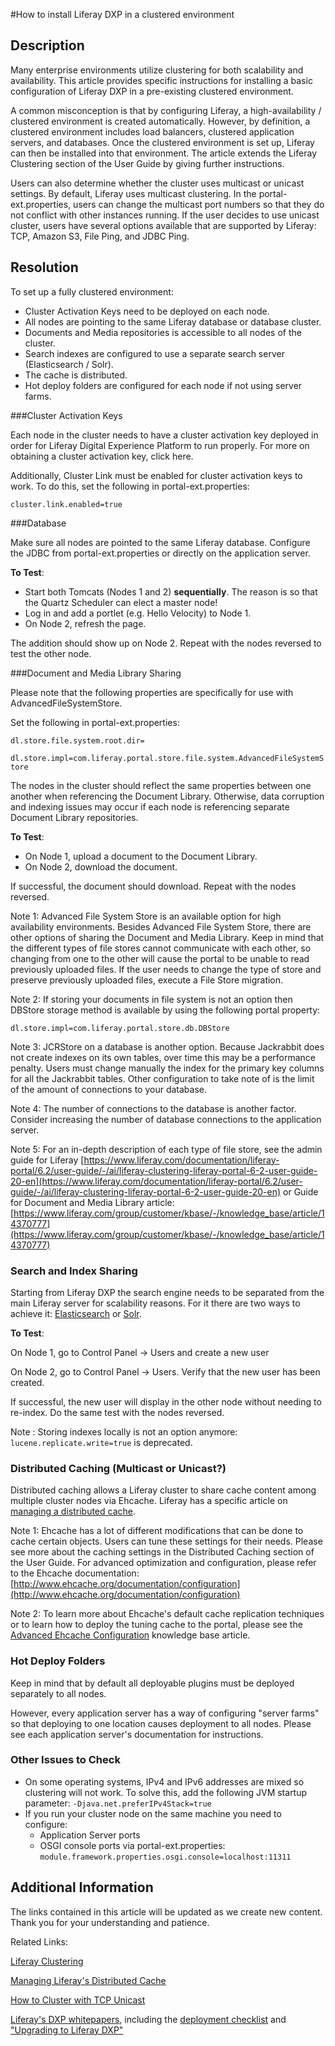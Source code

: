 #How to install Liferay DXP in a clustered environment
## Description
Many enterprise environments utilize clustering for both scalability and availability. This article provides specific instructions for installing a basic configuration of Liferay DXP in a pre-existing clustered environment.

A common misconception is that by configuring Liferay, a high-availability / clustered environment is created automatically. However, by definition, a clustered environment includes load balancers, clustered application servers, and databases. Once the clustered environment is set up, Liferay can then be installed into that environment. The article extends the Liferay Clustering section of the User Guide by giving further instructions.

Users can also determine whether the cluster uses multicast or unicast settings. By default, Liferay uses multicast clustering. In the portal-ext.properties, users can change the multicast port numbers so that they do not conflict with other instances running. If the user decides to use unicast cluster, users have several options available that are supported by Liferay: TCP, Amazon S3, File Ping, and JDBC Ping.

## Resolution
To set up a fully clustered environment:

* Cluster Activation Keys need to be deployed on each node.
* All nodes are pointing to the same Liferay database or database cluster.
* Documents and Media repositories is accessible to all nodes of the cluster.
* Search indexes are configured to use a separate search server (Elasticsearch / Solr).
* The cache is distributed.
* Hot deploy folders are configured for each node if not using server farms.

###Cluster Activation Keys

Each node in the cluster needs to have a cluster activation key deployed in order for Liferay Digital Experience Platform to run properly. For more on obtaining a cluster activation key, click here.

Additionally, Cluster Link must be enabled for cluster activation keys to work. To do this, set the following in portal-ext.properties:

`cluster.link.enabled=true`

###Database

Make sure all nodes are pointed to the same Liferay database. Configure the JDBC from portal-ext.properties or directly on the application server.

**To Test**:

* Start both Tomcats (Nodes 1 and 2) **sequentially**. The reason is so that the Quartz Scheduler can elect a master node!
* Log in and add a portlet (e.g. Hello Velocity) to Node 1.
* On Node 2, refresh the page.

The addition should show up on Node 2. Repeat with the nodes reversed to test the other node.

 
###Document and Media Library Sharing

Please note that the following properties are specifically for use with AdvancedFileSystemStore.

 
Set the following in portal-ext.properties:

 `dl.store.file.system.root.dir=`

`dl.store.impl=com.liferay.portal.store.file.system.AdvancedFileSystemStore`

 
The nodes in the cluster should reflect the same properties between one another when referencing the Document Library. Otherwise, data corruption and indexing issues may occur if each node is referencing separate Document Library repositories.

 
 **To Test**:

* On Node 1, upload a document to the Document Library.
* On Node 2, download the document.

If successful, the document should download. Repeat with the nodes reversed.

 
Note 1: Advanced File System Store is an available option for high availability environments. Besides Advanced File System Store, there are other options of sharing the Document and Media Library. Keep in mind that the different types of file stores cannot communicate with each other, so changing from one to the other will cause the portal to be unable to read previously uploaded files. If the user needs to change the type of store and preserve previously uploaded files, execute a File Store migration.

 
Note 2: If storing your documents in file system is not an option then DBStore storage method is available by using the following portal property:

`dl.store.impl=com.liferay.portal.store.db.DBStore`

 
Note 3: JCRStore on a database is another option. Because Jackrabbit does not create indexes on its own tables, over time this may be a performance penalty. Users must change manually the index for the primary key columns for all the Jackrabbit tables. Other configuration to take note of is the limit of the amount of connections to your database.

 
Note 4: The number of connections to the database is another factor. Consider increasing the number of database connections to the application server.

 
Note 5: For an in-depth description of each type of file store, see the admin guide for Liferay [https://www.liferay.com/documentation/liferay-portal/6.2/user-guide/-/ai/liferay-clustering-liferay-portal-6-2-user-guide-20-en](https://www.liferay.com/documentation/liferay-portal/6.2/user-guide/-/ai/liferay-clustering-liferay-portal-6-2-user-guide-20-en) or Guide for Document and Media Library article: [https://www.liferay.com/group/customer/kbase/-/knowledge_base/article/14370777](https://www.liferay.com/group/customer/kbase/-/knowledge_base/article/14370777)

 
### Search and Index Sharing

Starting from Liferay DXP the search engine needs to be separated from the main Liferay server for scalability reasons. For it there are two ways to achieve it: [Elasticsearch](https://customer.liferay.com/documentation/knowledge-base/-/kb/170088) or [Solr](https://customer.liferay.com/documentation/knowledge-base/-/kb/151456).

 
**To Test**:

On Node 1, go to Control Panel -> Users and create a new user

On Node 2, go to Control Panel -> Users. Verify that the new user has been created.

If successful, the new user will display in the other node without needing to re-index. Do the same test with the nodes reversed.

 
Note : Storing indexes locally is not an option anymore: `lucene.replicate.write=true` is deprecated.

 
### Distributed Caching (Multicast or Unicast?)

Distributed caching allows a Liferay cluster to share cache content among multiple cluster nodes via Ehcache. Liferay has a specific article on [managing a distributed cache](https://www.liferay.com/group/customer/knowledge/kb/-/knowledge_base/article/37840259).

Note 1: Ehcache has a lot of different modifications that can be done to cache certain objects. Users can tune these settings for their needs. Please see more about the caching settings in the Distributed Caching section of the User Guide. For advanced optimization and configuration, please refer to the Ehcache documentation: [http://www.ehcache.org/documentation/configuration](http://www.ehcache.org/documentation/configuration)

 
Note 2: To learn more about Ehcache's default cache replication techniques or to learn how to deploy the tuning cache to the portal, please see the [Advanced Ehcache Configuration](https://www.liferay.com/group/customer/kbase/-/knowledge_base/article/14624847) knowledge base article.

 
### Hot Deploy Folders

Keep in mind that by default all deployable plugins must be deployed separately to all nodes.

 
However, every application server has a way of configuring "server farms" so that deploying to one location causes deployment to all nodes. Please see each application server's documentation for instructions.

 
### Other Issues to Check

* On some operating systems, IPv4 and IPv6 addresses are mixed so clustering will not work. To solve this, add the following JVM startup parameter:
   `-Djava.net.preferIPv4Stack=true`
* If you run your cluster node on the same machine you need to configure:
    * Application Server ports
    * OSGI console ports via portal-ext.properties:
    `module.framework.properties.osgi.console=localhost:11311`

 
## Additional Information
The links contained in this article will be updated as we create new content. Thank you for your understanding and patience. 

Related Links:

[Liferay Clustering](https://customer.liferay.com/documentation/6.2/deploy/-/official_documentation/deployment/liferay-clustering)

[Managing Liferay's Distributed Cache](https://customer.liferay.com/documentation/knowledge-base/-/kb/122013)

[How to Cluster with TCP Unicast](https://customer.liferay.com/documentation/knowledge-base/-/kb/53747)

[Liferay's DXP whitepapers](https://customer.liferay.com/documentation/knowledge-base/-/kb/298611), including the [deployment checklist](https://www.liferay.com/documents/10182/1645493/Liferay+DXP+Deployment+Checklist/bf452028-62f2-49bd-b024-94ce04a0c941) and ["Upgrading to Liferay DXP"](https://www.liferay.com/documents/10182/1645493/How+to+Upgrade+to+Liferay+DXP/6d28e96b-7de3-44c7-9692-3631c7d226fc)